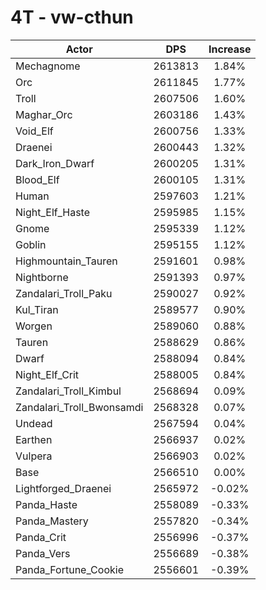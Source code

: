 # 4T - vw-cthun
| Actor | DPS | Increase |
|---|:---:|:---:|
|Mechagnome|2613813|1.84%|
|Orc|2611845|1.77%|
|Troll|2607506|1.60%|
|Maghar_Orc|2603186|1.43%|
|Void_Elf|2600756|1.33%|
|Draenei|2600443|1.32%|
|Dark_Iron_Dwarf|2600205|1.31%|
|Blood_Elf|2600105|1.31%|
|Human|2597603|1.21%|
|Night_Elf_Haste|2595985|1.15%|
|Gnome|2595339|1.12%|
|Goblin|2595155|1.12%|
|Highmountain_Tauren|2591601|0.98%|
|Nightborne|2591393|0.97%|
|Zandalari_Troll_Paku|2590027|0.92%|
|Kul_Tiran|2589577|0.90%|
|Worgen|2589060|0.88%|
|Tauren|2588629|0.86%|
|Dwarf|2588094|0.84%|
|Night_Elf_Crit|2588005|0.84%|
|Zandalari_Troll_Kimbul|2568694|0.09%|
|Zandalari_Troll_Bwonsamdi|2568328|0.07%|
|Undead|2567594|0.04%|
|Earthen|2566937|0.02%|
|Vulpera|2566903|0.02%|
|Base|2566510|0.00%|
|Lightforged_Draenei|2565972|-0.02%|
|Panda_Haste|2558089|-0.33%|
|Panda_Mastery|2557820|-0.34%|
|Panda_Crit|2556996|-0.37%|
|Panda_Vers|2556689|-0.38%|
|Panda_Fortune_Cookie|2556601|-0.39%|
